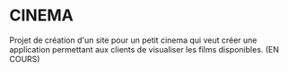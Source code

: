 # CINEMA
Projet de création d'un site pour un petit cinema qui veut créer une application permettant aux clients de visualiser les films disponibles. (EN COURS)
